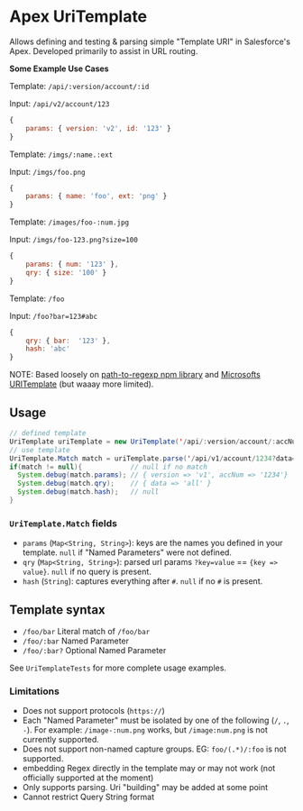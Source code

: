 # Apex UriTemplate

Allows defining and testing & parsing simple "Template URI" in Salesforce's Apex. Developed primarily to assist in URL routing.

**Some Example Use Cases**

Template: `/api/:version/account/:id`

Input: `/api/v2/account/123`

```js
{
    params: { version: 'v2', id: '123' }
}
```

Template: `/imgs/:name.:ext`

Input: `/imgs/foo.png`

<!-- prettier-ignore -->
```js
{
    params: { name: 'foo', ext: 'png' }
}
```

Template: `/images/foo-:num.jpg`

Input: `/imgs/foo-123.png?size=100`

<!-- prettier-ignore -->
```js
{
    params: { num: '123' },
    qry: { size: '100' }
}
```

Template: `/foo`

Input: `/foo?bar=123#abc`

<!-- prettier-ignore -->
```js
{
    qry: { bar:  '123' },
    hash: 'abc'
}
```

NOTE: Based loosely on [path-to-regexp npm library](https://github.com/pillarjs/path-to-regexp) and [Microsofts URITemplate](https://docs.microsoft.com/en-us/dotnet/framework/wcf/feature-details/uritemplate-and-uritemplatetable) (but waaay more limited).

## Usage

```java
// defined template
UriTemplate uriTemplate = new UriTemplate('/api/:version/account/:accNum');
// use template
UriTemplate.Match match = uriTemplate.parse('/api/v1/account/1234?data=all');
if(match != null){            // null if no match
  System.debug(match.params); // { version => 'v1', accNum => '1234'}
  System.debug(match.qry);    // { data => 'all' }
  System.debug(match.hash);   // null
}
```

### `UriTemplate.Match` fields

-   `params` (`Map<String, String>`): keys are the names you defined in your template. `null` if "Named Parameters" were not defined.
-   `qry` (`Map<String, String>`): parsed url params `?key=value` == `{key => value}`. `null` if no query is present.
-   `hash` (`String`): captures everything after `#`. `null` if no `#` is present.

## Template syntax

-   `/foo/bar` Literal match of `/foo/bar`
-   `/foo/:bar` Named Parameter
-   `/foo/:bar?` Optional Named Parameter

See `UriTemplateTests` for more complete usage examples.

### Limitations

-   Does not support protocols (`https://`)
-   Each "Named Parameter" must be isolated by one of the following (`/`, `.`, `-`). For example: `/image-:num.png` works, but `/image:num.png` is not currently supported.
-   Does not support non-named capture groups. EG: `foo/(.*)/:foo` is not supported.
-   embedding Regex directly in the template may or may not work (not officially supported at the moment)
-   Only supports parsing. Uri "building" may be added at some point
-   Cannot restrict Query String format
